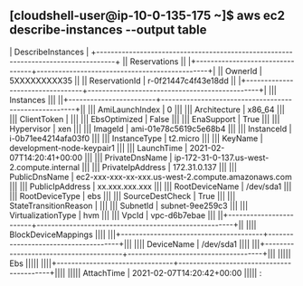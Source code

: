 
[cloudshell-user@ip-10-0-135-175 ~]$ aws ec2 describe-instances --output table
-------------------------------------------------------------------------------------
|                                 DescribeInstances                                 |
+-----------------------------------------------------------------------------------+
||                                  Reservations                                   ||
|+---------------------------------+-----------------------------------------------+|
||  OwnerId                        |  5XXXXXXXXX35                                 ||
||  ReservationId                  |  r-0f21447c4f43e18dd                          ||
|+---------------------------------+-----------------------------------------------+|
|||                                   Instances                                   |||
||+------------------------+------------------------------------------------------+||
|||  AmiLaunchIndex        |  0                                                   |||
|||  Architecture          |  x86_64                                              |||
|||  ClientToken           |                                                      |||
|||  EbsOptimized          |  False                                               |||
|||  EnaSupport            |  True                                                |||
|||  Hypervisor            |  xen                                                 |||
|||  ImageId               |  ami-01e78c5619c5e68b4                               |||
|||  InstanceId            |  i-0b71ee4214afa03f0                                 |||
|||  InstanceType          |  t2.micro                                            |||
|||  KeyName               |  development-node-keypair1                           |||
|||  LaunchTime            |  2021-02-07T14:20:41+00:00                           |||
|||  PrivateDnsName        |  ip-172-31-0-137.us-west-2.compute.internal          |||
|||  PrivateIpAddress      |  172.31.0.137                                        |||
|||  PublicDnsName         |  ec2-xxx-xxx-xx-xxx.us-west-2.compute.amazonaws.com  |||
|||  PublicIpAddress       |  xx.xxx.xxx.xxx                                      |||
|||  RootDeviceName        |  /dev/sda1                                           |||
|||  RootDeviceType        |  ebs                                                 |||
|||  SourceDestCheck       |  True                                                |||
|||  StateTransitionReason |                                                      |||
|||  SubnetId              |  subnet-9ee259c3                                     |||
|||  VirtualizationType    |  hvm                                                 |||
|||  VpcId                 |  vpc-d6b7ebae                                        |||
||+------------------------+------------------------------------------------------+||
||||                             BlockDeviceMappings                             ||||
|||+---------------------------------------+-------------------------------------+|||
||||  DeviceName                           |  /dev/sda1                          ||||
|||+---------------------------------------+-------------------------------------+|||
|||||                                    Ebs                                    |||||
||||+--------------------------------+------------------------------------------+||||
|||||  AttachTime                    |  2021-02-07T14:20:42+00:00               |||||
:
